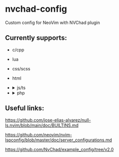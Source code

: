 # nvchad-config

Custom config for NeoVim with NVChad plugin

## Currently supports:

- c/cpp
- lua
- css/scss
- html
- <details>
    <summary>js/ts</summary>
    JavaScript and TypeScript linting requires eslint config
    
    To create one run: <code>npm init @eslint/config</code>
  </details>
- <details>
    <summary>php</summary>
    Realized through intelephense. Requires .git to work
    
    To create one run: <code>git init</code>
    
    Requires PHP installed on system for formatter to work.
  </details>

## Useful links:

https://github.com/jose-elias-alvarez/null-ls.nvim/blob/main/doc/BUILTINS.md

https://github.com/neovim/nvim-lspconfig/blob/master/doc/server_configurations.md

https://github.com/NvChad/example_config/tree/v2.0
